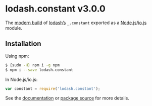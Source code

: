 # lodash.constant v3.0.0

The [modern build](https://github.com/lodash/lodash/wiki/Build-Differences) of [lodash’s](https://lodash.com/) `_.constant` exported as a [Node.js](http://nodejs.org/)/[io.js](https://iojs.org/) module.

## Installation

Using npm:

```bash
$ {sudo -H} npm i -g npm
$ npm i --save lodash.constant
```

In Node.js/io.js:

```js
var constant = require('lodash.constant');
```

See the [documentation](https://lodash.com/docs#constant) or [package source](https://github.com/lodash/lodash/blob/3.0.0-npm-packages/lodash.constant) for more details.
